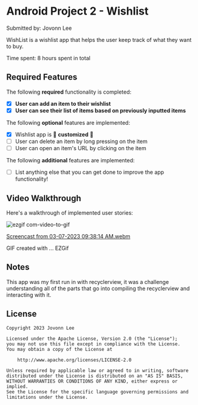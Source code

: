 # Android Project 2 - Wishlist

Submitted by: Jovonn Lee

WishList is a wishlist app that helps the user keep track of what they want to buy.

Time spent: 8 hours spent in total

## Required Features

The following **required** functionality is completed:

- [x] **User can add an item to their wishlist**
- [x] **User can see their list of items based on previously inputted items**

The following **optional** features are implemented:

- [x] Wishlist app is 🎨 **customized** 🎨
- [ ] User can delete an item by long pressing on the item
- [ ] User can open an item's URL by clicking on the item

The following **additional** features are implemented:

* [ ] List anything else that you can get done to improve the app functionality!

## Video Walkthrough

Here's a walkthrough of implemented user stories:


![ezgif com-video-to-gif](https://user-images.githubusercontent.com/91495430/223298142-b2609ba4-5192-4389-bfd3-b72a13190b4d.gif)

[Screencast from 03-07-2023 09:38:14 AM.webm](https://user-images.githubusercontent.com/91495430/223504325-7542dea9-5a70-4cac-bcd0-8b08dd721e62.webm)

<!-- Replace this with whatever GIF tool you used! -->
GIF created with ... EZGif

## Notes

This app was my first run in with recyclerview, it was a challenge understanding all of the parts that go into compiling the recyclerview and interacting with it.  


## License

    Copyright 2023 Jovonn Lee

    Licensed under the Apache License, Version 2.0 (the "License");
    you may not use this file except in compliance with the License.
    You may obtain a copy of the License at

        http://www.apache.org/licenses/LICENSE-2.0

    Unless required by applicable law or agreed to in writing, software
    distributed under the License is distributed on an "AS IS" BASIS,
    WITHOUT WARRANTIES OR CONDITIONS OF ANY KIND, either express or implied.
    See the License for the specific language governing permissions and
    limitations under the License.
